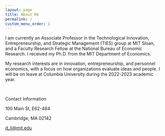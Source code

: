 ```yaml
---
layout: page
title: About Me
permalink: /
custom_menu_order: 1
---
```


<p class="mb-2">
  I am currently an Associate Professor in the Technological Innovation, Entrepreneurship, and Strategic Management (TIES) group at MIT Sloan, and a Faculty Research Fellow at the National Bureau of Economic Research.  I received my Ph.D. from the MIT Department of Economics.
</p>

<p>My research interests are in innovation, entrepreneurship, and personnel economics, with a focus on how organizations evaluate ideas and people. I will be on leave at Columbia University during the 2022-2023 academic year.
<div>
<p>
<br>
</p>
</div>

<div class="mb-6 lg:static">
  <div class="mb-2 text-gray-500 uppercase tracking-wide">Contact Information</div>
  <p>100 Main St, E62-484</p>
  <p>Cambridge, MA 02142</p>
  <a href="mailto:d_li@mit.edu">d_li@mit.edu</a>
</div>
